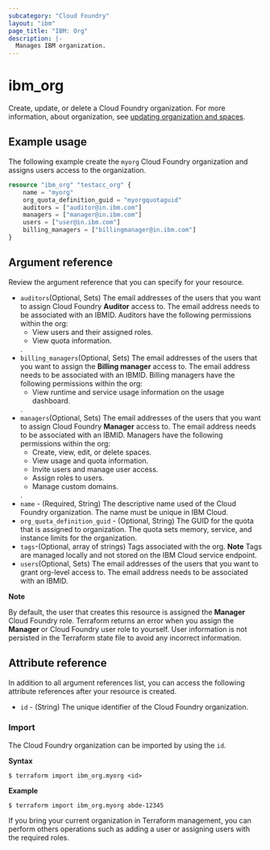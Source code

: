 ```yaml
---
subcategory: "Cloud Foundry"
layout: "ibm"
page_title: "IBM: Org"
description: |-
  Manages IBM organization.
---
```


# ibm_org

Create, update, or delete a Cloud Foundry organization. For more information, about organization, see [updating organization and spaces](https://cloud.ibm.com/docs/account?topic=account-orgupdates).


## Example usage
The following example create the `myorg` Cloud Foundry organization and assigns users access to the organization. 


```terraform
resource "ibm_org" "testacc_org" {
    name = "myorg"
    org_quota_definition_guid = "myorgquotaguid"
    auditors = ["auditor@in.ibm.com"]
    managers = ["manager@in.ibm.com"]
    users = ["user@in.ibm.com"]
    billing_managers = ["billingmanager@in.ibm.com"]
}
```


## Argument reference
Review the argument reference that you can specify for your resource. 

- `auditors`(Optional, Sets) The email addresses of the users that you want to assign Cloud Foundry **Auditor** access to. The email address needs to be associated with an IBMID. Auditors have the following permissions within the org: <ul><li>View users and their assigned roles.</li><li>View quota information.</li></ul>.
- `billing_managers`(Optional, Sets) The email addresses of the users that you want to assign the **Billing manager** access to. The email address needs to be associated with an IBMID. Billing managers have the following permissions within the org: <ul><li>View runtime and service usage information on the usage dashboard.</li></ul>.
- `managers`(Optional, Sets) The email addresses of the users that you want to assign Cloud Foundry **Manager** access to. The email address needs to be associated with an IBMID. Managers have the following permissions within the org: <ul><li>Create, view, edit, or delete spaces.</li><li>View usage and quota information.</li><li>Invite users and manage user access. </li><li> Assign roles to users.</li><li>Manage custom domains.</li></ul>.
- `name` - (Required, String) The descriptive name used of the Cloud Foundry organization. The name must be unique in IBM Cloud.
- `org_quota_definition_guid` - (Optional, String) The GUID for the quota that is assigned to organization. The quota sets memory, service, and instance limits for the organization.
- `tags`-(Optional, array of strings) Tags associated with the org.  **Note** Tags are managed locally and not stored on the IBM Cloud service endpoint.
- `users`(Optional, Sets) The email addresses of the users that you want to grant org-level access to. The email address needs to be associated with an IBMID.

**Note**

By default, the user that creates this resource is assigned the **Manager** Cloud Foundry role.  Terraform returns an error when you assign the **Manager** or Cloud Foundry user role to yourself. User information is not persisted in the  Terraform state file to avoid any incorrect information.


## Attribute reference
In addition to all argument references list, you can access the following attribute references after your resource is created.

- `id` - (String) The unique identifier of the Cloud Foundry organization.


### Import
The Cloud Foundry organization can be imported by using the `id`.

**Syntax**

```
$ terraform import ibm_org.myorg <id>
```

**Example**

```
$ terraform import ibm_org.myorg abde-12345
```

If you bring your current organization in Terraform management, you can perform others operations such as adding a user or assigning users with the required roles.


